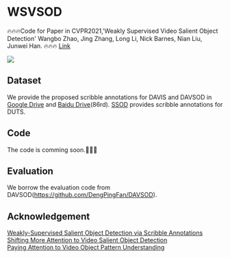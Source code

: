 # WSVSOD
🔥🔥🔥Code for Paper in CVPR2021,'Weakly Supervised Video Salient Object Detection' Wangbo Zhao, Jing Zhang, Long Li, Nick Barnes, Nian Liu, Junwei Han.
🔥🔥🔥 [Link](https://arxiv.org/abs/2104.02391)

![](https://github.com/wangbo-zhao/WSVSOD/blob/main/image.png?raw=true])
## Dataset
We provide the proposed scribble annotations for DAVIS and DAVSOD in [Google Drive](https://drive.google.com/drive/folders/1gZZQ_JgwcoH6oHMBCcEZxv3iBQrOAP36?usp=sharing) and [Baidu Drive](https://pan.baidu.com/s/11zN_MuYaV7l_p36Ba-FO2Q)(86rd). [SSOD](https://github.com/JingZhang617/Scribble_Saliency) provides scribble annotations for DUTS.

## Code
The code is comming soon.🚀🚀🚀


## Evaluation
We borrow the evaluation code from DAVSOD(https://github.com/DengPingFan/DAVSOD).

## Acknowledgement

[Weakly-Supervised Salient Object Detection via Scribble Annotations](https://github.com/JingZhang617/Scribble_Saliency)  
[Shifting More Attention to Video Salient Object Detection](https://github.com/DengPingFan/DAVSOD)  
[Paying Attention to Video Object Pattern Understanding](https://github.com/wenguanwang/AGS)  

